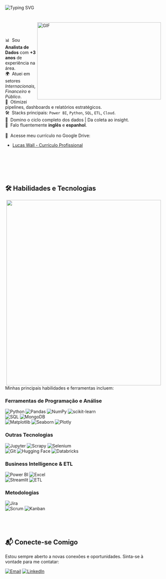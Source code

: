![Typing SVG](https://readme-typing-svg.herokuapp.com/?font=Fira+Code&color=4EA94B&size=45&center=false&vCenter=true&width=1000&lines=Olá,+sou+Lucas+Wall!+∠↝)
#  
<img align="right" alt="GIF" src="https://i.pinimg.com/originals/2e/e6/99/2ee6998e34c3e2eff7b894c66cfc5267.jpg" width="400" height="250"/>
<br>
<br>

📊 &nbsp;Sou **Analista de Dados** com **+3 anos** de experiência na área.\
🌍 &nbsp;Atuei em setores *Internacionais, Financeiro* e *Público*.\
🚀 &nbsp;Otimizei pipelines, dashboards e relatórios estratégicos.\
🛠️ &nbsp;Stacks principais: `Power BI`, `Python`, `SQL`, `ETL`, `Cloud`.\
🧩 &nbsp;Domino o ciclo completo dos dados | Da coleta ao insight.\
💬 &nbsp;Falo fluentemente **inglês** e **espanhol**.\
\
📜 &nbsp;Acesse meu currículo no Google Drive:
- [Lucas Wall - Currículo Profissional](https://drive.google.com/drive/folders/1JneGcdc84t1OLc3fNH-WhK50sT7cRLSg)
<br>

#  
<br>

## 🛠️ Habilidades e Tecnologias

<div align="right">
  <img align="right" src="https://i.pinimg.com/originals/c6/3c/ae/c63cae1344766f14d9d184e5aafed065.gif" width="500" height="600"/>
</div>

Minhas principais habilidades e ferramentas incluem:

### Ferramentas de Programação e Análise

![Python](https://img.shields.io/badge/python-3670A0?style=flat&logo=python&logoColor=ffdd54)
![Pandas](https://img.shields.io/badge/pandas-%23150458.svg?style=flat&logo=pandas&logoColor=white) 
![NumPy](https://img.shields.io/badge/numpy-%23013243.svg?style=flat&logo=numpy&logoColor=white) 
![scikit-learn](https://img.shields.io/badge/scikit--learn-%23F7931E.svg?style=flat&logo=scikit-learn&logoColor=white)\
![SQL](https://img.shields.io/badge/SQL-005C84?style=flat&logo=mysql&logoColor=white)
![MongoDB](https://img.shields.io/badge/MongoDB-4EA94B?style=flat&logo=mongodb&logoColor=white)\
![Matplotlib](https://img.shields.io/badge/Matplotlib-%23ffffff.svg?style=flat&logo=Matplotlib&logoColor=black) 
![Seaborn](https://img.shields.io/badge/Seaborn-2C2D72?style=flat&logo=seaborn&logoColor=white)
![Plotly](https://img.shields.io/badge/Plotly-%233F4F75.svg?style=flat&logo=plotly&logoColor=white) 

### Outras Tecnologias

![Jupyter](https://img.shields.io/badge/Jupyter-F37626.svg?&style=flat&logo=Jupyter&logoColor=white)
![Scrapy](https://img.shields.io/badge/Scrapy-60A839?style=flat&logo=scrapy&logoColor=white)
![Selenium](https://img.shields.io/badge/Selenium-43B02A?style=flat&logo=Selenium&logoColor=white)\
![Git](https://img.shields.io/badge/GIT-E44C30?style=flat&logo=git&logoColor=white)
![Hugging Face](https://img.shields.io/badge/-HuggingFace-FDEE21?style=flat&logo=HuggingFace&logoColor=black)
![Databricks](https://img.shields.io/badge/Databricks-FF3621?style=flat&logo=Databricks&logoColor=white)

### Business Intelligence & ETL

![Power BI](https://img.shields.io/badge/Power_BI-F2C811?style=flat&logo=powerbi&logoColor=black)
![Excel](https://img.shields.io/badge/Microsoft_Excel-217346?style=flat&logo=microsoft-excel&logoColor=white)\
![Streamlit](https://img.shields.io/badge/Streamlit-FF4B4B?style=flat&logo=Streamlit&logoColor=white)
![ETL](https://img.shields.io/badge/ETL-60A839?style=flat&logo=data-transfer&logoColor=white)

### Metodologias

![Jira](https://img.shields.io/badge/jira-%230A0FFF.svg?style=flat&logo=jira&logoColor=white)\
![Scrum](https://img.shields.io/badge/Scrum-7C9299?style=flat&logo=scrum&logoColor=white)
![Kanban](https://img.shields.io/badge/Kanban-FC440F?style=flat&logo=kanban&logoColor=white)

#  
<br>

## 📬 Conecte-se Comigo

Estou sempre aberto a novas conexões e oportunidades. Sinta-se à vontade para me contatar:

[![Email](https://img.shields.io/badge/Gmail-D14836?style=flat&logo=gmail&logoColor=white)](mailto:lucaswallbruno@gmail.com)
[![LinkedIn](https://img.shields.io/badge/LinkedIn-0077B5?style=flat&logo=linkedin&logoColor=white)](https://www.linkedin.com/in/lucas-wall1/)
